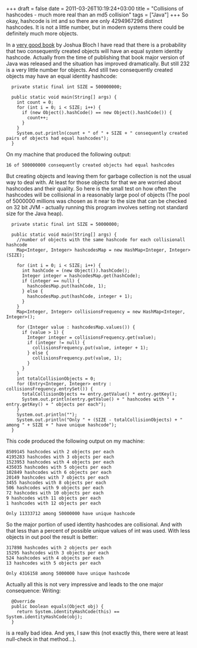 +++ 
draft = false
date = 2011-03-26T10:19:24+03:00
title = "Collisions of hashcodes - much more real than an md5 collision"
tags = ["Java"]
+++
So okay, hashcode is int and so there are only 4294967296 distinct hashcodes. It is not a little number, but in modern systems there could be definitely much more objects.

In a [very good book](http://www.javapuzzlers.com/) by Joshua Bloch I have read that there is a probability that two consequently created objects will have an equal system identity hashcode. Actually from the time of publishing that book major version of Java was released and the situation has improved dramatically. But still 232 is a very little number for objects. And still two consequently created objects may have an equal identity hashcode:
```
  private static final int SIZE = 500000000;

  public static void main(String[] args) {
    int count = 0;
    for (int i = 0; i < SIZE; i++) {
      if (new Object().hashCode() == new Object().hashCode()) {
        count++;
      }
    }
    System.out.println(count + " of " + SIZE + " consequently created pairs of objects had equal hashcodes");
  }
```

On my machine that produced the following output:
```
16 of 500000000 consequently created objects had equal hashcodes
```

But creating objects and leaving them for garbage collection is not the usual way to deal with. At least for those objects for that we are worried about hashcodes and their quality. So here is the small test on how often the hashcodes will be collisional in a reasonably large pool of objects (The pool of 5000000 millions was chosen as it near to the size that can be checked on 32 bit JVM - actually running this program involves setting not standard size for the Java heap).
```
  private static final int SIZE = 50000000;

  public static void main(String[] args) {
    //number of objects with the same hashcode for each collisionall hashcode
    Map<Integer, Integer> hashcodesMap = new HashMap<Integer, Integer>(SIZE);

    for (int i = 0; i < SIZE; i++) {
      int hashCode = (new Object()).hashCode();
      Integer integer = hashcodesMap.get(hashCode);
      if (integer == null) {
        hashcodesMap.put(hashCode, 1);
      } else {
        hashcodesMap.put(hashCode, integer + 1);
      }
    }
    Map<Integer, Integer> collisionsFrequency = new HashMap<Integer, Integer>();

    for (Integer value : hashcodesMap.values()) {
      if (value > 1) {
        Integer integer = collisionsFrequency.get(value);
        if (integer != null) {
          collisionsFrequency.put(value, integer + 1);
        } else {
          collisionsFrequency.put(value, 1);
        }
      }
    }
    int totalCollisionObjects = 0;
    for (Entry<Integer, Integer> entry : collisionsFrequency.entrySet()) {
      totalCollisionObjects += entry.getValue() * entry.getKey();
      System.out.println(entry.getValue() + " hashcodes with " + entry.getKey() + " objects per each");
    }
    System.out.println("");
    System.out.println("Only " + (SIZE - totalCollisionObjects) + " among " + SIZE + " have unique hashcode");
  }
```

This code produced the following output on my machine:
```
8509145 hashcodes with 2 objects per each
4195283 hashcodes with 3 objects per each
1523953 hashcodes with 4 objects per each
435035 hashcodes with 5 objects per each
102849 hashcodes with 6 objects per each
20149 hashcodes with 7 objects per each
3455 hashcodes with 8 objects per each
506 hashcodes with 9 objects per each
72 hashcodes with 10 objects per each
9 hashcodes with 11 objects per each
1 hashcodes with 12 objects per each

Only 11333712 among 50000000 have unique hashcode
```

So the major portion of used identity hashcodes are collisional. And with that less than a percent of possible unique values of int was used. With less objects in out pool the result is better:
```
317898 hashcodes with 2 objects per each
15295 hashcodes with 3 objects per each
524 hashcodes with 4 objects per each
13 hashcodes with 5 objects per each

Only 4316158 among 5000000 have unique hashcode
```

Actually all this is not very impressive and leads to the one major consequence:
Writing:
```
  @Override
  public boolean equals(Object obj) {
    return System.identityHashCode(this) == System.identityHashCode(obj);
  }
```
is a really bad idea. And yes, I saw this (not exactly this, there were at least null-check in that method...).

